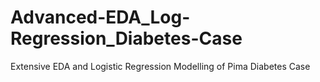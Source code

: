 # Advanced-EDA_Log-Regression_Diabetes-Case
Extensive EDA and Logistic Regression Modelling of Pima Diabetes Case

